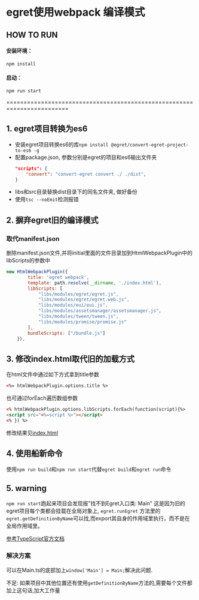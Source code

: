 # egret使用webpack 编译模式


## HOW TO RUN
#### 安装环境：
`npm install`

#### 启动：
`npm run start`


========================================================================

## 1. egret项目转换为es6
- 安装egret项目转换es6的库`npm install @egret/convert-egret-project-to-es6 -g`
- 配置package.json, 参数分别是egret的项目和es6输出文件夹
    ```json
    "scripts": {
        "convert": "convert-egret convert ./ ./dist",
    }
    ```
- libs和src目录替换dist目录下的同名文件夹, 做好备份
- 使用`tsc --noEmit`检测报错

## 2. 摒弃egret旧的编译模式

### 取代manifest.json
删除manifest.json文件,并将initial里面的文件目录加到HtmlWebpackPlugin中的libScripts的参数中
```javascript
new HtmlWebpackPlugin({
        title: 'egret webpack',
        template: path.resolve(__dirname, './index.html'),
        libScripts: [
            "libs/modules/egret/egret.js",
            "libs/modules/egret/egret.web.js",
            "libs/modules/eui/eui.js",
            "libs/modules/assetsmanager/assetsmanager.js",
            "libs/modules/tween/tween.js",
            "libs/modules/promise/promise.js"
        ],
        bundleScripts: ["/bundle.js"]
    }),
```
## 3. 修改index.html取代旧的加载方式
在html文件中通过如下方式拿到title参数
```html
<%= htmlWebpackPlugin.options.title %>
```
也可通过forEach遍历数组参数
```html
<% htmlWebpackPlugin.options.libScripts.forEach(function(script){%>
<script src="<%=script %>"></script>
<% }) %>
``` 
修改结果见[index.html](./index.html)

## 4. 使用船新命令
使用`npm run build`和`npm run start`代替`egret build`和`egret run`命令

## 5. warning
`npm run start`跑起来项目会发现报"找不到Egret入口类: Main"
这是因为旧的egret项目每个类都会挂载在全局对象上, `egret.runEgret`
方法里的`egret.getDefinitionByName`可以找,而export其自身的作用域里执行，而不是在全局作用域里。

[参考TypeScript官方文档](https://www.tslang.cn/docs/handbook/modules.html#export)
    
### 解决方案
可以在Main.ts的底部加上`window['Main'] = Main;`解决此问题.

不足: 如果项目中其他位置还有使用`getDefinitionByName`方法的,需要每个文件都加上这句话,加大工作量
